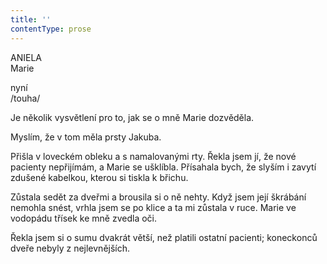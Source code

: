 ```yaml
---
title: ''
contentType: prose
---
```


ANIELA  
Marie

nyní  
/touha/

  

Je několik vysvětlení pro to, jak se o mně Marie dozvěděla.

Myslím, že v tom měla prsty Jakuba.

Přišla v loveckém obleku a s namalovanými rty. Řekla jsem jí, že nové pacienty nepřijímám, a Marie se ušklíbla. Přísahala bych, že slyším i zavytí zdušené kabelkou, kterou si tiskla k břichu.

Zůstala sedět za dveřmi a brousila si o ně nehty. Když jsem její škrábání nemohla snést, vrhla jsem se po klice a ta mi zůstala v ruce. Marie ve vodopádu třísek ke mně zvedla oči.

Řekla jsem si o sumu dvakrát větší, než platili ostatní pacienti; koneckonců dveře nebyly z nejlevnějších.
